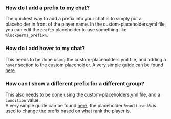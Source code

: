 ### How do I add a prefix to my chat?
The quickest way to add a prefix into your chat is to simply put a placeholder in front of the player name.
In the custom-placeholders.yml file, you can edit the `prefix` placeholder to use something like `%luckperms_prefix%`.

### How do I add hover to my chat?
This needs to be done using the custom-placeholders.yml file, and adding a `hover` section to the custom placeholder.
A very simple guide can be found [here](setup-guide.md).

### How can I show a different prefix for a different group?
This also needs to be done using the custom-placeholders.yml file, and a `condition` value.<br>
A very simple guide can be found [here](setup-guide.md), the placeholder `%vault_rank%` is used to change the prefix based on what rank the player is.